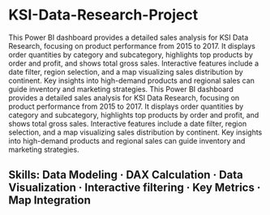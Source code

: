 # KSI-Data-Research-Project
This Power BI dashboard provides a detailed sales analysis for KSI Data Research, focusing on product performance from 2015 to 2017. It displays order quantities by category and subcategory, highlights top products by order and profit, and shows total gross sales. Interactive features include a date filter, region selection, and a map visualizing sales distribution by continent. Key insights into high-demand products and regional sales can guide inventory and marketing strategies.
This Power BI dashboard provides a detailed sales analysis for KSI Data Research, focusing on product performance from 2015 to 2017. It displays order quantities by category and subcategory, highlights top products by order and profit, and shows total gross sales. Interactive features include a date filter, region selection, and a map visualizing sales distribution by continent. Key insights into high-demand products and regional sales can guide inventory and marketing strategies.
## Skills: Data Modeling · DAX Calculation · Data Visualization · Interactive filtering · Key Metrics · Map Integration
